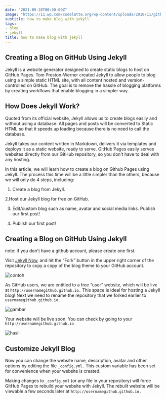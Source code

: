 ```yaml
---
date: "2021-09-28T00:00:00Z"
image: "https://i1.wp.com/codelatte.org/wp-content/uploads/2018/11/github-jekyll.png"
subtitle: how to make blog with jekyll
tags:
- blog
- jekyll
title: how to make blog with jekyll
---
```


## Creating a Blog on GitHub Using Jekyll 

Jekyll is a website generator designed to create static blogs to host on GitHub Pages. Tom Preston-Werner created Jekyll to allow people to blog using a simple static HTML site, with all content hosted and version-controlled on GitHub. The goal is to remove the hassle of blogging platforms by creating workflows that enable blogging in a simpler way.

## How Does Jekyll Work?

Quoted from its official website, Jekyll allows us to create blogs easily and without using a database. All pages and posts will be converted to Static HTML so that it speeds up loading because there is no need to call the database.

Jekyll takes our content written in Markdown, delivers it via templates and deploys it as a static website, ready to serve. GitHub Pages easily serves websites directly from our GitHub repository, so you don't have to deal with any hosting.





In this article, we will learn how to create a blog on Github Pages using Jekyll. The process this time will be a little simpler than the others, because we will only do 4 steps, including:

1. Create a blog from Jekyll.

2.Host our Jekyll blog for free on GitHub.

3. Edit/custom blog such as name, avatar and social media links.
Publish our first post!

4. Publish our first post!

## Creating a Blog on GitHub Using Jekyll

note: if you don't have a github account, please create one first.


Visit [Jekyll Now](http://www.github.com/barryclark/jekyll-now), and hit the “Fork” button in the upper right corner of the repository to copy a copy of the blog theme to your GitHub account.

![contoh](https://i0.wp.com/cloud.netlifyusercontent.com/assets/344dbf88-fdf9-42bb-adb4-46f01eedd629/cddcf942-6cc7-4a1f-bf1b-5066b5e553ec/step1.gif)

As GitHub users, we are entitled to a free “user” website, which will be live at ```http://usernamegithub.github.io.``` This space is ideal for hosting a Jekyll blog! Next we need to rename the repository that we forked earlier to ```usernamegithub.github.io.```

![gambar](https://i1.wp.com/codelatte.org/wp-content/uploads/2018/11/Screen-Shot-2018-11-01-at-8.12.45-PM.png)

Your website will be live soon. You can check by going to your ```http://usernamegithub.github.io```

![hasil](https://i0.wp.com/codelatte.org/wp-content/uploads/2018/11/Screen-Shot-2018-11-01-at-8.15.18-PM.png)


## Customize Jekyll Blog

Now you can change the website name, description, avatar and other options by editing the file ```_config.yml.``` This custom variable has been set for convenience when your website is created.

Making changes to ```_config.yml``` (or any file in your repository) will force GitHub Pages to rebuild your website with Jekyll. The rebuilt website will be viewable a few seconds later at ```http://usernamegithub.github.io.``` 



